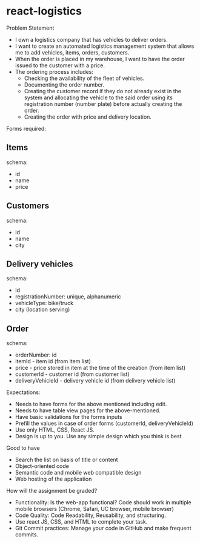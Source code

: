 # react-logistics

Problem Statement

 - I own a logistics company that has vehicles to deliver orders. 
 - I want to create an automated logistics management system that allows me to add vehicles, items, orders, customers.
 - When the order is placed in my warehouse, I want to have the order issued to the customer with a price. 
 - The ordering process includes:
     - Checking the availability of the fleet of vehicles.
     - Documenting the order number.
     - Creating the customer record if they do not already exist in the system and allocating the vehicle to the said order using its registration number (number plate) before actually creating the order.
      - Creating the order with price and delivery location.

Forms required:

## Items

schema:
 - id
 - name
 - price

## Customers

schema:
 - id
 - name
 - city

## Delivery vehicles

schema:
 - id
 - registrationNumber: unique, alphanumeric
 - vehicleType: bike/truck
 - city (location serving)

## Order

schema:
 - orderNumber: id
 - itemId - item id (from item list)
 - price - price stored in item at the time of the creation (from item list)
 - customerId - customer id (from customer list)
 - deliveryVehicleId - delivery vehicle id (from delivery vehicle list)


Expectations:
  - Needs to have forms for the above mentioned including edit.
  - Needs to have table view pages for the above-mentioned.
  - Have basic validations for the forms inputs
  - Prefill the values in case of order forms (customerId, deliveryVehicleId)
  - Use only HTML, CSS, React JS. 
  - Design is up to you. Use any simple design which you think is best 	

Good to have 
 - Search the list on basis of title or content 
 - Object-oriented code 
 - Semantic code and mobile web compatible design
 - Web hosting of the application 

How will the assignment be graded? 
 - Functionality: Is the web-app functional? Code should work in multiple mobile browsers  (Chrome, Safari, UC browser, mobile browser) 
 - Code Quality: Code Readability, Reusability, and structuring. 
 - Use react JS, CSS, and HTML to complete your task.  
 - Git Commit practices: Manage your code in GitHub and make frequent commits.
